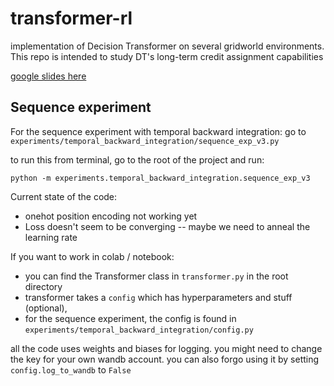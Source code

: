 # transformer-rl

implementation of Decision Transformer on several gridworld environments. This repo is intended to study DT's long-term credit assignment capabilities

[google slides here](https://docs.google.com/presentation/d/1anx2zA1wDQEJZZIEtkFkZA1_X2KHBP3_wz2orBta1eA/edit#slide=id.g27d7f62ef57_0_11)

## Sequence experiment
For the sequence experiment with temporal backward integration: go to `experiments/temporal_backward_integration/sequence_exp_v3.py`

to run this from terminal, go to the root of the project and run:

```
python -m experiments.temporal_backward_integration.sequence_exp_v3
```

Current state of the code:
- onehot position encoding not working yet
- Loss doesn't seem to be converging -- maybe we need to anneal the learning rate

If you want to work in colab / notebook: 
- you can find the Transformer class in `transformer.py` in the root directory
- transformer takes a `config` which has hyperparameters and stuff (optional),
- for the sequence experiment, the config is found in `experiments/temporal_backward_integration/config.py`

all the code uses weights and biases for logging. you might need to change the key for your own wandb account. you can also forgo using it by setting `config.log_to_wandb` to `False`
